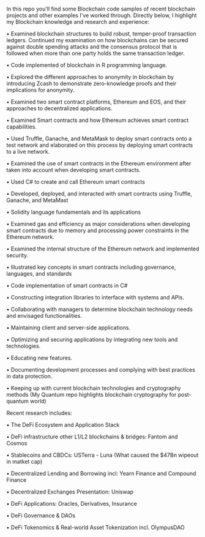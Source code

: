 In this repo you'll find some Blockchain code samples of recent blockchain projects and other examples I've worked through. Directly below, I highlight my Blockchain knowledge and research and experience:
 
• Examined blockchain structures to build robust, temper-proof transaction ledgers. Continued my examination on how blockchains can be secured against double spending attacks and the consensus protocol that is followed when more than one party holds the same transaction ledger. 

• Code implemented of blockchain in R programming language.

• Explored the different approaches to anonymity in blockchain by introducing Zcash to demonstrate zero-knowledge proofs and their implications for anonymity. 

• Examined two smart contract platforms, Ethereum and EOS, and their approaches to decentralized applications.

• Examined Smart contracts and how Ethereum achieves smart contract capabilities. 

• Used Truffle, Ganache, and MetaMask to deploy smart contracts onto a test network and elaborated on this process by deploying smart contracts to a live network. 

• Examined the use of smart contracts in the Ethereum environment after taken into account when developing smart contracts.

• Used C# to create and call Ethereum smart contracts 

• Developed, deployed, and interacted with smart contracts using Truffle, Ganache, and MetaMast

• Solidity language fundamentals and its applications

• Examined gas and efficiency as major considerations when developing smart contracts due to memory and processing power constraints in the Ethereum network.

• Examined the internal structure of the Ethereum network and implemented security. 

• Illustrated key concepts in smart contracts including governance, languages, and standards

• Code implementation of smart contracts in C#

• Constructing integration libraries to interface with systems and APIs.


• Collaborating with managers to determine blockchain technology needs and envisaged functionalities.

• Maintaining client and server-side applications.

• Optimizing and securing applications by integrating new tools and technologies.

• Educating new features.

• Documenting development processes and complying with best practices in data protection.

• Keeping up with current blockchain technologies and cryptography methods (My Quantum repo highlights blockchain cryptography for post-quantum world)

Recent research includes:
 
• The DeFi Ecosystem and Application Stack

• DeFi infrastructure other L1/L2 blockchains & bridges: Fantom and Cosmos

• Stablecoins and CBDCs: USTerra - Luna (What caused the $47Bn wipeout in matket cap)

• Decentralized Lending and Borrowing incl: Yearn Finance and Compound Finance

• Decentralized Exchanges Presentation: Uniswap

• DeFi Applications: Oracles, Derivatives, Insurance

• DeFi Governance & DAOs

• DeFi Tokenomics & Real-world Asset Tokenization incl. OlympusDAO
